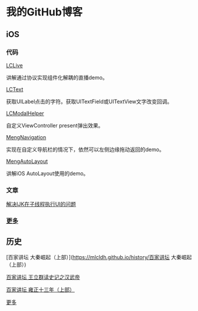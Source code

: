 # 我的GitHub博客

## iOS

### 代码

[LCLive](https://github.com/mlcldh/LCLive)

讲解通过协议实现组件化解耦的直播demo。

[LCText](https://github.com/mlcldh/LCText)

获取UILabel点击的字符。获取UITextField或UITextView文字改变回调。

[LCModalHelper](https://github.com/mlcldh/LCModalHelper)

自定义ViewController present弹出效果。

[MengNavigation](https://github.com/mlcldh/MengNavigation)

实现在自定义导航栏的情况下，依然可以左侧边缘拖动返回的demo。

[MengAutoLayout](https://github.com/mlcldh/MengAutoLayout)

讲解iOS AutoLayout使用的demo。

### 文章

[解决IJK在子线程执行UI的问题](https://mlcldh.github.io/iOS/解决IJK在子线程执行UI的问题)

### [更多](https://mlcldh.github.io/iOS/)

## 历史

[百家讲坛 大秦崛起（上部）](https://mlcldh.github.io/history/百家讲坛 大秦崛起（上部）)

[百家讲坛 王立群读史记之汉武帝](https://mlcldh.github.io/history/%E7%99%BE%E5%AE%B6%E8%AE%B2%E5%9D%9B%20%E7%8E%8B%E7%AB%8B%E7%BE%A4%E8%AF%BB%E5%8F%B2%E8%AE%B0%E4%B9%8B%E6%B1%89%E6%AD%A6%E5%B8%9D)

[百家讲坛 雍正十三年（上部）](https://mlcldh.github.io/history/%E7%99%BE%E5%AE%B6%E8%AE%B2%E5%9D%9B%20%E9%9B%8D%E6%AD%A3%E5%8D%81%E4%B8%89%E5%B9%B4%EF%BC%88%E4%B8%8A%E9%83%A8%EF%BC%89)

[更多](https://mlcldh.github.io/history/)